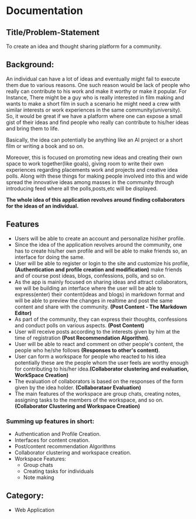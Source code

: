 # Documentation

## Title/Problem-Statement
  To create an idea and thought sharing platform for a community.

## Background:
   An individual can have a lot of ideas and eventually might fail to execute them due to various reasons. One such reason would be lack of people who really can contribute to his work and make it worthy or make it popular.
   For Instance, There might be a guy who is really interested in film making and wants to make a short film in such a scenario he might need a crew with similar interests or work experiences in the same community(university).
   So, it would be great if we have a platform where one can expose a small gist of their ideas and find people who really can contribute to his/her ideas and bring them to life.
   
   Basically, the idea can potentially be anything like an AI project or a short film or writing a book and so on. 
		
   Moreover, this is focused on promoting new ideas and creating their own space to work together(like goals), giving room to write their own experiences regarding placements work and projects and creative idea polls.
   Along with these things for making people involved into this and  wide spread the innovative ideas among masses in the community through introducing feed where all the polls,posts,etc will be displayed.
   
   **The whole idea of this application revolves around finding collaborators for the ideas of an individual.**
## Features

* Users will be able to create an account and personalize his\her profile.
* Since the idea of the application revolves around the community, one has to create his/her own profile and will be able to make friends so, an interface for doing the same.
* User will be able to register or login to the site and customize his profile, **(Authentication and profile creation and modification)** make friends and of course post ideas, blogs, confessions, polls, and so on.
* As the app is mainly focused on sharing ideas and attract collaborators, we will be building an interface where the user will be able to express(enter) their content(ideas and blogs) in markdown format and will be able to preview the changes in realtime and post the same content and share with the community. **(Post Content - The Markdown Editor)**
* As part of the community, they can express their thoughts, confessions and conduct polls on various aspects. **(Post Content)** 
* User will receive posts according to the interests given by him at the time of registration **(Post Recommendation Algorithm)**.
* User will be able to react and comment on other people's content, the people who he/she follows **(Responses to other's content)**. 
* User can form a workspace for people who reacted to his idea potentially these are the people whom the user feels are worthy enough for contributing to his/her idea.**(Collaborator clustering and evaluation, WorkSpace Creation)**
* The evaluation of collaborators is based on the responses of the form given by the idea holder. **(Collaborataor Evaluation)**
* The main features of the workspace are group chats, creating notes, assigning tasks to the members of the workspace, and so on. **(Collaborator Clustering and Workspace Creation)**

### Summing up features in short:
* Authentication and Profile Creation.
* Interfaces for content creation.
* Post/content recommendation Algorithms
* Collaborator clustering and workspace creation.
* Workspace Features:
   - Group chats
   - Creating tasks for individuals
   - Note making

## Category:
* Web Application